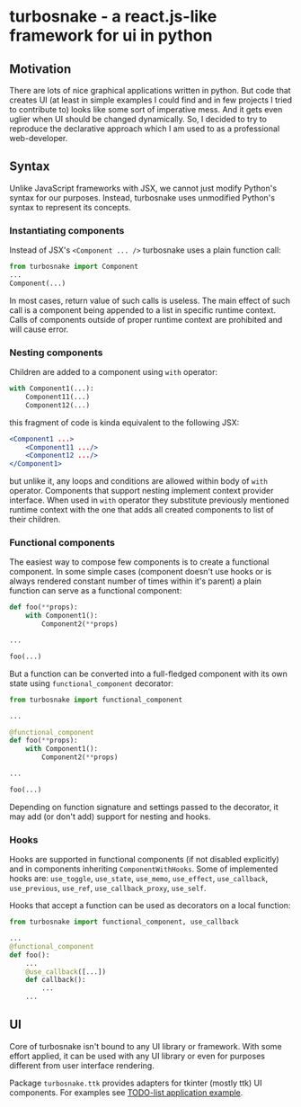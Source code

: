 # turbosnake - a react.js-like framework for ui in python

## Motivation

There are lots of nice graphical applications written in python.
But code that creates UI (at least in simple examples I could find and in few projects I tried to contribute to) looks like some sort of imperative mess.
And it gets even uglier when UI should be changed dynamically.
So, I decided to try to reproduce the declarative approach which I am used to as a professional web-developer.

## Syntax

Unlike JavaScript frameworks with JSX, we cannot just modify Python's syntax for our purposes.
Instead, turbosnake uses unmodified Python's syntax to represent its concepts.

### Instantiating components

Instead of JSX's `<Component ... />` turbosnake uses a plain function call:

```python
from turbosnake import Component
...
Component(...)
```

In most cases, return value of such calls is useless.
The main effect of such call is a component being appended to a list in specific runtime context.
Calls of components outside of proper runtime context are prohibited and will cause error.

### Nesting components

Children are added to a component using `with` operator:

```python
with Component1(...):
    Component11(...)
    Component12(...)
```
this fragment of code is kinda equivalent to the following JSX:

```jsx
<Component1 ...>
    <Component11 .../>
    <Component12 .../>
</Component1>
```

but unlike it, any loops and conditions are allowed within body of `with` operator.
Components that support nesting implement context provider interface.
When used in `with` operator they substitute previously mentioned runtime context with the one that adds all created components to list of their children.

### Functional components

The easiest way to compose few components is to create a functional component.
In some simple cases (component doesn't use hooks or is always rendered constant number of times within it's parent) a plain function can serve as a functional component:

```python
def foo(**props):
    with Component1():
        Component2(**props)

...

foo(...)
```

But a function can be converted into a full-fledged component with its own state using `functional_component` decorator:

```python
from turbosnake import functional_component

...

@functional_component
def foo(**props):
    with Component1():
        Component2(**props)

...

foo(...)
```

Depending on function signature and settings passed to the decorator, it may add (or don't add) support for nesting and hooks.

### Hooks

Hooks are supported in functional components (if not disabled explicitly) and in components inheriting `ComponentWithHooks`.
Some of implemented hooks are: `use_toggle`, `use_state`, `use_memo`, `use_effect`, `use_callback`, `use_previous`, `use_ref`, `use_callback_proxy`, `use_self`.

Hooks that accept a function can be used as decorators on a local function:

```python
from turbosnake import functional_component, use_callback

...
@functional_component
def foo():
    ...
    @use_callback([...])
    def callback():
        ...
    ...
```

## UI

Core of turbosnake isn't bound to any UI library or framework.
With some effort applied, it can be used with any UI library or even for purposes different from user interface rendering.

Package `turbosnake.ttk` provides adapters for tkinter (mostly ttk) UI components.
For examples see [TODO-list application example](https://github.com/AlexeyBond/turbosnake/blob/master/examples/todo.py).
